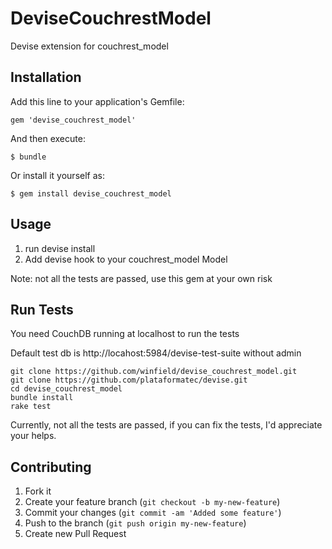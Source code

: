 # DeviseCouchrestModel

Devise extension for couchrest_model

## Installation

Add this line to your application's Gemfile:

    gem 'devise_couchrest_model'

And then execute:

    $ bundle

Or install it yourself as:

    $ gem install devise_couchrest_model

## Usage

1. run devise install
2. Add devise hook to your couchrest_model Model

Note: not all the tests are passed, use this gem at your own risk

## Run Tests

You need CouchDB running at localhost to run the tests

Default test db is http://locahost:5984/devise-test-suite without admin

    git clone https://github.com/winfield/devise_couchrest_model.git
    git clone https://github.com/plataformatec/devise.git
    cd devise_couchrest_model
    bundle install
    rake test

Currently, not all the tests are passed, if you can fix the tests, I'd appreciate your helps.

## Contributing

1. Fork it
2. Create your feature branch (`git checkout -b my-new-feature`)
3. Commit your changes (`git commit -am 'Added some feature'`)
4. Push to the branch (`git push origin my-new-feature`)
5. Create new Pull Request

